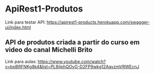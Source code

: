 # ApiRest1-Produtos

Link para testar API: https://apirest1-products.herokuapp.com/swagger-ui/index.html

## API de produtos criada a partir do curso em video do canal Michelli Brito
Link para aulas: https://www.youtube.com/watch?v=bpBRFNKg8k4&list=PL8iIphQOyG-D2FP9wkg12AavzmVRWEcnJ



